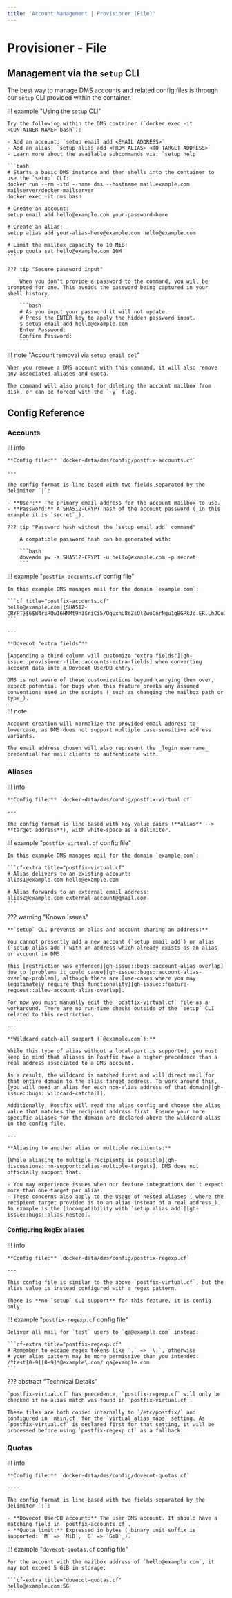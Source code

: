 ```yaml
---
title: 'Account Management | Provisioner (File)'
---
```


# Provisioner - File

## Management via the `setup` CLI

The best way to manage DMS accounts and related config files is through our `setup` CLI provided within the container.

!!! example "Using the `setup` CLI"

    Try the following within the DMS container (`docker exec -it <CONTAINER NAME> bash`):

    - Add an account: `setup email add <EMAIL ADDRESS>`
    - Add an alias: `setup alias add <FROM ALIAS> <TO TARGET ADDRESS>`
    - Learn more about the available subcommands via: `setup help`

    ```bash
    # Starts a basic DMS instance and then shells into the container to use the `setup` CLI:
    docker run --rm -itd --name dms --hostname mail.example.com mailserver/docker-mailserver
    docker exec -it dms bash

    # Create an account:
    setup email add hello@example.com your-password-here

    # Create an alias:
    setup alias add your-alias-here@example.com hello@example.com

    # Limit the mailbox capacity to 10 MiB:
    setup quota set hello@example.com 10M
    ```

    ??? tip "Secure password input"

        When you don't provide a password to the command, you will be prompted for one. This avoids the password being captured in your shell history.

        ```bash
        # As you input your password it will not update.
        # Press the ENTER key to apply the hidden password input.
        $ setup email add hello@example.com
        Enter Password:
        Confirm Password:
        ```

!!! note "Account removal via `setup email del`"

    When you remove a DMS account with this command, it will also remove any associated aliases and quota.

    The command will also prompt for deleting the account mailbox from disk, or can be forced with the `-y` flag.

## Config Reference

### Accounts

!!! info

    **Config file:** `docker-data/dms/config/postfix-accounts.cf`

    ---

    The config format is line-based with two fields separated by the delimiter `|`:

    - **User:** The primary email address for the account mailbox to use.
    - **Password:** A SHA512-CRYPT hash of the account password (_in this example it is `secret`_).

    ??? tip "Password hash without the `setup email add` command"

        A compatible password hash can be generated with:

        ```bash
        doveadm pw -s SHA512-CRYPT -u hello@example.com -p secret
        ```

!!! example "`postfix-accounts.cf` config file"

    In this example DMS manages mail for the domain `example.com`:

    ```cf title="postfix-accounts.cf"
    hello@example.com|{SHA512-CRYPT}$6$W4rxRQwI6HNMt9n3$riCi5/OqUxnU8eZsOlZwoCnrNgu1gBGPkJc.ER.LhJCu7sOg9i1kBrRIistlBIp938GdBgMlYuoXYUU5A4Qiv0
    ```

    ---

    **Dovecot "extra fields"**

    [Appending a third column will customize "extra fields"][gh-issue::provisioner-file::accounts-extra-fields] when converting account data into a Dovecot UserDB entry.

    DMS is not aware of these customizations beyond carrying them over, expect potential for bugs when this feature breaks any assumed conventions used in the scripts (_such as changing the mailbox path or type_).

!!! note

    Account creation will normalize the provided email address to lowercase, as DMS does not support multiple case-sensitive address variants.

    The email address chosen will also represent the _login username_ credential for mail clients to authenticate with.

### Aliases

!!! info

    **Config file:** `docker-data/dms/config/postfix-virtual.cf`

    ---

    The config format is line-based with key value pairs (**alias** --> **target address**), with white-space as a delimiter.

!!! example "`postfix-virtual.cf` config file"

    In this example DMS manages mail for the domain `example.com`:

    ```cf-extra title="postfix-virtual.cf"
    # Alias delivers to an existing account:
    alias1@example.com hello@example.com

    # Alias forwards to an external email address:
    alias2@example.com external-account@gmail.com
    ```

??? warning "Known Issues"

    **`setup` CLI prevents an alias and account sharing an address:**

    You cannot presently add a new account (`setup email add`) or alias (`setup alias add`) with an address which already exists as an alias or account in DMS.

    This [restriction was enforced][gh-issue::bugs::account-alias-overlap] due to [problems it could cause][gh-issue::bugs::account-alias-overlap-problem], although there are [use-cases where you may legitimately require this functionality][gh-issue::feature-request::allow-account-alias-overlap].

    For now you must manually edit the `postfix-virtual.cf` file as a workaround. There are no run-time checks outside of the `setup` CLI related to this restriction.

    ---

    **Wildcard catch-all support (`@example.com`):**

    While this type of alias without a local-part is supported, you must keep in mind that aliases in Postfix have a higher precedence than a real address associated to a DMS account.

    As a result, the wildcard is matched first and will direct mail for that entire domain to the alias target address. To work around this, [you will need an alias for each non-alias address of that domain][gh-issue::bugs::wildcard-catchall].

    Additionally, Postfix will read the alias config and choose the alias value that matches the recipient address first. Ensure your more specific aliases for the domain are declared above the wildcard alias in the config file.

    ---

    **Aliasing to another alias or multiple recipients:**

    [While aliasing to multiple recipients is possible][gh-discussions::no-support::alias-multiple-targets], DMS does not officially support that.

    - You may experience issues when our feature integrations don't expect more than one target per alias.
    - These concerns also apply to the usage of nested aliases (_where the recipient target provided is to an alias instead of a real address_). An example is the [incompatibility with `setup alias add`][gh-issue::bugs::alias-nested].

#### Configuring RegEx aliases

!!! info

    **Config file:** `docker-data/dms/config/postfix-regexp.cf`

    ---

    This config file is similar to the above `postfix-virtual.cf`, but the alias value is instead configured with a regex pattern.

    There is **no `setup` CLI support** for this feature, it is config only.

!!! example "`postfix-regexp.cf` config file"

    Deliver all mail for `test` users to `qa@example.com` instead:

    ```cf-extra title="postfix-regexp.cf"
    # Remember to escape regex tokens like `.` => `\.`, otherwise
    # your alias pattern may be more permissive than you intended:
    /^test[0-9][0-9]*@example\.com/ qa@example.com
    ```

??? abstract "Technical Details"

    `postfix-virtual.cf` has precedence, `postfix-regexp.cf` will only be checked if no alias match was found in `postfix-virtual.cf`.

    These files are both copied internally to `/etc/postfix/` and configured in `main.cf` for the `virtual_alias_maps` setting. As `postfix-virtual.cf` is declared first for that setting, it will be processed before using `postfix-regexp.cf` as a fallback.

### Quotas

!!! info

    **Config file:** `docker-data/dms/config/dovecot-quotas.cf`

    ----

    The config format is line-based with two fields separated by the delimiter `:`:

    - **Dovecot UserDB account:** The user DMS account. It should have a matching field in `postfix-accounts.cf`.
    - **Quota limit:** Expressed in bytes (_binary unit suffix is supported: `M` => `MiB`, `G` => `GiB`_).

!!! example "`dovecot-quotas.cf` config file"

    For the account with the mailbox address of `hello@example.com`, it may not exceed 5 GiB in storage:

    ```cf-extra title="dovecot-quotas.cf"
    hello@example.com:5G
    ```

[gh-issue::provisioner-file::accounts-extra-fields]: https://github.com/docker-mailserver/docker-mailserver/issues/4117
[gh-issue::feature-request::allow-account-alias-overlap]: https://github.com/docker-mailserver/docker-mailserver/issues/3528
[gh-issue::bugs::account-alias-overlap-problem]: https://github.com/docker-mailserver/docker-mailserver/issues/3350#issuecomment-1550528898
[gh-issue::bugs::account-alias-overlap]: https://github.com/docker-mailserver/docker-mailserver/issues/3022#issuecomment-1807816689
[gh-issue::bugs::wildcard-catchall]: https://github.com/docker-mailserver/docker-mailserver/issues/3022#issuecomment-1610452561
[gh-issue::bugs::alias-nested]: https://github.com/docker-mailserver/docker-mailserver/issues/3622#issuecomment-1794504849
[gh-discussions::no-support::alias-multiple-targets]: https://github.com/orgs/docker-mailserver/discussions/3805#discussioncomment-8215417
